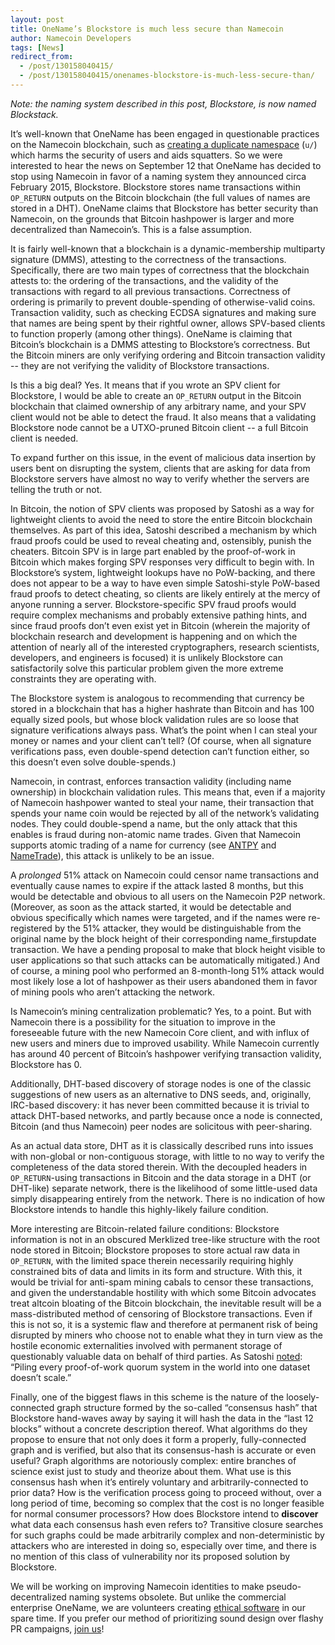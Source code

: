 ```yaml
---
layout: post
title: OneName’s Blockstore is much less secure than Namecoin
author: Namecoin Developers
tags: [News]
redirect_from:
  - /post/130158040415/
  - /post/130158040415/onenames-blockstore-is-much-less-secure-than/
---
```

*Note: the naming system described in this post, Blockstore, is now named Blockstack.*

It’s well-known that OneName has been engaged in questionable practices on the Namecoin blockchain, such as [creating a duplicate namespace]({{site.baseurl}}2015/09/01/why-duplicate-namespaces-are-bad-for-users.html) (`u/`) which harms the security of users and aids squatters.  So we were interested to hear the news on September 12 that OneName has decided to stop using Namecoin in favor of a naming system they announced circa February 2015, Blockstore.  Blockstore stores name transactions within `OP_RETURN` outputs on the Bitcoin blockchain (the full values of names are stored in a DHT).  OneName claims that Blockstore has better security than Namecoin, on the grounds that Bitcoin hashpower is larger and more decentralized than Namecoin’s.  This is a false assumption.

It is fairly well-known that a blockchain is a dynamic-membership multiparty signature (DMMS), attesting to the correctness of the transactions.  Specifically, there are two main types of correctness that the blockchain attests to: the ordering of the transactions, and the validity of the transactions with regard to all previous transactions.  Correctness of ordering is primarily to prevent double-spending of otherwise-valid coins.  Transaction validity, such as checking ECDSA signatures and making sure that names are being spent by their rightful owner, allows SPV-based clients to function properly (among other things).  OneName is claiming that Bitcoin’s blockchain is a DMMS attesting to Blockstore’s correctness.  But the Bitcoin miners are only verifying ordering and Bitcoin transaction validity -- they are not verifying the validity of Blockstore transactions.

Is this a big deal?  Yes.  It means that if you wrote an SPV client for Blockstore, I would be able to create an `OP_RETURN` output in the Bitcoin blockchain that claimed ownership of any arbitrary name, and your SPV client would not be able to detect the fraud.  It also means that a validating Blockstore node cannot be a UTXO-pruned Bitcoin client -- a full Bitcoin client is needed.

To expand further on this issue, in the event of malicious data insertion by users bent on disrupting the system, clients that are asking for data from Blockstore servers have almost no way to verify whether the servers are telling the truth or not.

In Bitcoin, the notion of SPV clients was proposed by Satoshi as a way for lightweight clients to avoid the need to store the entire Bitcoin blockchain themselves. As part of this idea, Satoshi described a mechanism by which fraud proofs could be used to reveal cheating and, ostensibly, punish the cheaters. Bitcoin SPV is in large part enabled by the proof-of-work in Bitcoin which makes forging SPV responses very difficult to begin with. In Blockstore’s system, lightweight lookups have no PoW-backing, and there does not appear to be a way to have even simple Satoshi-style PoW-based fraud proofs to detect cheating, so clients are likely entirely at the mercy of anyone running a server. Blockstore-specific SPV fraud proofs would require complex mechanisms and probably extensive pathing hints, and since fraud proofs don’t even exist yet in Bitcoin (wherein the majority of blockchain research and development is happening and on which the attention of nearly all of the interested cryptographers, research scientists, developers, and engineers is focused) it is unlikely Blockstore can satisfactorily solve this particular problem given the more extreme constraints they are operating with.

The Blockstore system is analogous to recommending that currency be stored in a blockchain that has a higher hashrate than Bitcoin and has 100 equally sized pools, but whose block validation rules are so loose that signature verifications always pass.  What’s the point when I can steal your money or names and your client can’t tell?  (Of course, when all signature verifications pass, even double-spend detection can’t function either, so this doesn’t even solve double-spends.)

Namecoin, in contrast, enforces transaction validity (including name ownership) in blockchain validation rules.  This means that, even if a majority of Namecoin hashpower wanted to steal your name, their transaction that spends your name coin would be rejected by all of the network’s validating nodes.  They could double-spend a name, but the only attack that this enables is fraud during non-atomic name trades.  Given that Namecoin supports atomic trading of a name for currency (see [ANTPY](https://github.com/phelixnmc/antpy) and [NameTrade](https://github.com/ryancdotorg/nametrade)), this attack is unlikely to be an issue.

A *prolonged* 51% attack on Namecoin could censor name transactions and eventually cause names to expire if the attack lasted 8 months, but this would be detectable and obvious to all users on the Namecoin P2P network.  (Moreover, as soon as the attack started, it would be detectable and obvious specifically which names were targeted, and if the names were re-registered by the 51% attacker, they would be distinguishable from the original name by the block height of their corresponding name_firstupdate transaction.  We have a pending proposal to make that block height visible to user applications so that such attacks can be automatically mitigated.)  And of course, a mining pool who performed an 8-month-long 51% attack would most likely lose a lot of hashpower as their users abandoned them in favor of mining pools who aren’t attacking the network.

Is Namecoin’s mining centralization problematic?  Yes, to a point. But with Namecoin there is a possibility for the situation to improve in the foreseeable future with the new Namecoin Core client, and with influx of new users and miners due to improved usability. While Namecoin currently has around 40 percent of Bitcoin’s hashpower verifying transaction validity, Blockstore has 0.

Additionally, DHT-based discovery of storage nodes is one of the classic suggestions of new users as an alternative to DNS seeds, and, originally, IRC-based discovery: it has never been committed because it is trivial to attack DHT-based networks, and partly because once a node is connected, Bitcoin (and thus Namecoin) peer nodes are solicitous with peer-sharing.

As an actual data store, DHT as it is classically described runs into issues with non-global or non-contiguous storage, with little to no way to verify the completeness of the data stored therein. With the decoupled headers in `OP_RETURN`-using transactions in Bitcoin and the data storage in a DHT (or DHT-like) separate network, there is the likelihood of some little-used data simply disappearing entirely from the network. There is no indication of how Blockstore intends to handle this highly-likely failure condition.

More interesting are Bitcoin-related failure conditions: Blockstore information is not in an obscured Merklized tree-like structure with the root node stored in Bitcoin; Blockstore proposes to store actual raw data in `OP_RETURN`, with the limited space therein necessarily requiring highly constrained bits of data and limits in its form and structure. With this, it would be trivial for anti-spam mining cabals to censor these transactions, and given the understandable hostility with which some Bitcoin advocates treat altcoin bloating of the Bitcoin blockchain, the inevitable result will be a mass-distributed method of censoring of Blockstore transactions. Even if this is not so, it is a systemic flaw and therefore at permanent risk of being disrupted by miners who choose not to enable what they in turn view as the hostile economic externalities involved with permanent storage of questionably valuable data on behalf of third parties. As Satoshi [noted](https://bitcointalk.org/index.php?topic=1790.msg28917#msg28917): “Piling every proof-of-work quorum system in the world into one dataset doesn’t scale.”

Finally, one of the biggest flaws in this scheme is the nature of the loosely-connected graph structure formed by the so-called “consensus hash” that Blockstore hand-waves away by saying it will hash the data in the “last 12 blocks” without a concrete description thereof. What algorithms do they propose to ensure that not only does it form a properly, fully-connected graph and is verified, but also that its consensus-hash is accurate or even useful? Graph algorithms are notoriously complex: entire branches of science exist just to study and theorize about them. What use is this consensus hash when it’s entirely voluntary and arbitrarily-connected to prior data? How is the verification process going to proceed without, over a long period of time, becoming so complex that the cost is no longer feasible for normal consumer processors? How does Blockstore intend to **discover** what data each consensus hash even refers to? Transitive closure searches for such graphs could be made arbitrarily complex and non-deterministic by attackers who are interested in doing so, especially over time, and there is no mention of this class of vulnerability nor its proposed solution by Blockstore.

We will be working on improving Namecoin identities to make pseudo-decentralized naming systems obsolete. But unlike the commercial enterprise OneName, we are volunteers creating [ethical software](https://www.youtube.com/watch?v=jh8supIUj6c&feature=youtu.be&t=3221) in our spare time. If you prefer our method of prioritizing sound design over flashy PR campaigns, [join us](https://forum.namecoin.org/)!